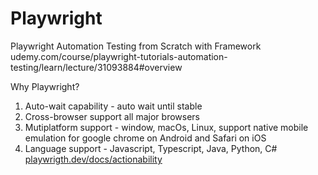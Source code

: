 # Playwright
Playwright Automation Testing from Scratch with Framework
udemy.com/course/playwright-tutorials-automation-testing/learn/lecture/31093884#overview

Why Playwright?
1. Auto-wait capability - auto wait until stable
2. Cross-browser support all major browsers
3. Mutiplatform support - window, macOs, Linux, support native mobile emulation for google chrome on Android and Safari on iOS
4. Language support - Javascript, Typescript, Java, Python, C#
[playwrigth.dev/docs/actionability](https://playwright.dev/docs/actionability)

